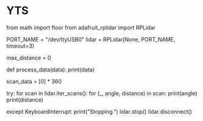 # YTS
from math import floor
from adafruit_rplidar import RPLidar

PORT_NAME = "/dev/ttyUSB0"
lidar = RPLidar(None, PORT_NAME, timeout=3)

max_distance = 0

def process_data(data):
    print(data)

scan_data = [0] * 360

try:
    for scan in lidar.iter_scans():
        for (_, angle, distance) in scan:
            print(angle)
            print(distance)
        
except KeyboardInterrupt:
    print("Stopping.")
lidar.stop()
lidar.disconnect()
